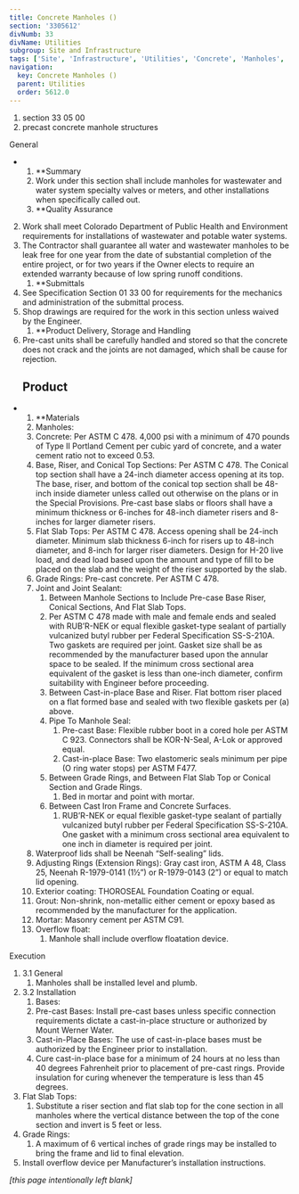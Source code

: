 ```yaml
---
title: Concrete Manholes ()
section: '3305612'
divNumb: 33
divName: Utilities
subgroup: Site and Infrastructure
tags: ['Site', 'Infrastructure', 'Utilities', 'Concrete', 'Manholes', '()']
navigation:
  key: Concrete Manholes ()
  parent: Utilities
  order: 5612.0
---
```


   1. section 33 05 00
   1. precast concrete manhole structures

General

* 
	1. **Summary
   1. Work under this section shall include manholes for wastewater and water system specialty valves or meters, and other installations when specifically called out. 
	1. **Quality Assurance
2. Work shall meet Colorado Department of Public Health and Environment requirements for installations of wastewater and potable water systems.
3. The Contractor shall guarantee all water and wastewater manholes to be leak free for one year from the date of substantial completion of the entire project, or for two years if the Owner elects to require an extended warranty because of low spring runoff conditions.
	1. **Submittals
4. See Specification Section 01 33 00 for requirements for the mechanics and administration of the submittal process.
5. Shop drawings are required for the work in this section unless waived by the Engineer. 
	1. **Product Delivery, Storage and Handling
6. Pre-cast units shall be carefully handled and stored so that the concrete does not crack and the joints are not damaged, which shall be cause for rejection.
   ## Product

* 
	1. **Materials
   1. Manholes:
	1. Concrete: Per ASTM C 478. 4,000 psi with a minimum of 470 pounds of Type II Portland Cement per cubic yard of concrete, and a water cement ratio not to exceed 0.53.
	2. Base, Riser, and Conical Top Sections: Per ASTM C 478. The Conical top section shall have a 24-inch diameter access opening at its top. The base, riser, and bottom of the conical top section shall be 48-inch inside diameter unless called out otherwise on the plans or in the Special Provisions. Pre-cast base slabs or floors shall have a minimum thickness or 6-inches for 48-inch diameter risers and 8-inches for larger diameter risers.
	3. Flat Slab Tops: Per ASTM C 478. Access opening shall be 24-inch diameter. Minimum slab thickness 6-inch for risers up to 48-inch diameter, and 8-inch for larger riser diameters. Design for H-20 live load, and dead load based upon the amount and type of fill to be placed on the slab and the weight of the riser supported by the slab.
	4. Grade Rings: Pre-cast concrete. Per ASTM C 478.
	5. Joint and Joint Sealant:
		1. Between Manhole Sections to Include Pre-case Base Riser, Conical Sections, And Flat Slab Tops.
		2. Per ASTM C 478 made with male and female ends and sealed with RUB’R-NEK or equal flexible gasket-type sealant of partially vulcanized butyl rubber per Federal Specification SS-S-210A. Two gaskets are required per joint. Gasket size shall be as recommended by the manufacturer based upon the annular space to be sealed. If the minimum cross sectional area equivalent of the gasket is less than one-inch diameter, confirm suitability with Engineer before proceeding.
		3. Between Cast-in-place Base and Riser. Flat bottom riser placed on a flat formed base and sealed with two flexible gaskets per (a) above.
		4. Pipe To Manhole Seal:
			1. Pre-cast Base: Flexible rubber boot in a cored hole per ASTM C 923. Connectors shall be KOR-N-Seal, A-Lok or approved equal.
			2. Cast-in-place Base: Two elastomeric seals minimum per pipe (O ring water stops) per ASTM F477.
		5. Between Grade Rings, and Between Flat Slab Top or Conical Section and Grade Rings.
			1. Bed in mortar and point with mortar.
		6. Between Cast Iron Frame and Concrete Surfaces.
			1. RUB’R-NEK or equal flexible gasket-type sealant of partially vulcanized butyl rubber per Federal Specification SS-S-210A. One gasket with a minimum cross sectional area equivalent to one inch in diameter is required per joint.
	6. Waterproof lids shall be Neenah “Self-sealing” lids.
	7. Adjusting Rings (Extension Rings): Gray cast iron, ASTM A 48, Class 25, Neenah R-1979-0141 (1½”) or R-1979-0143 (2”) or equal to match lid opening.
	8. Exterior coating: THOROSEAL Foundation Coating or equal.
	9. Grout: Non-shrink, non-metallic either cement or epoxy based as recommended by the manufacturer for the application.
	10. Mortar: Masonry cement per ASTM C91. 
	11. Overflow float:
		1. Manhole shall include overflow floatation device.

Execution
1. 3.1 General
   1. Manholes shall be installed level and plumb. 
1. 3.2 Installation
   1. Bases:
	1. Pre-cast Bases: Install pre-cast bases unless specific connection requirements dictate a cast-in-place structure or authorized by Mount Werner Water.
	2. Cast-in-Place Bases: The use of cast-in-place bases must be authorized by the Engineer prior to installation.
	3. Cure cast-in-place base for a minimum of 24 hours at no less than 40 degrees Fahrenheit prior to placement of pre-cast rings. Provide insulation for curing whenever the temperature is less than 45 degrees.
2. Flat Slab Tops:
      1. Substitute a riser section and flat slab top for the cone section in all manholes where the vertical distance between the top of the cone section and invert is 5 feet or less.
3. Grade Rings:
      1. A maximum of 6 vertical inches of grade rings may be installed to bring the frame and lid to final elevation. 
4. Install overflow device per Manufacturer’s installation instructions.

*[this page intentionally left blank]*

